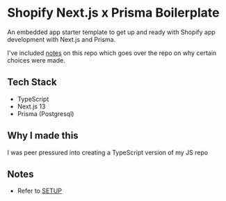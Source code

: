 # Shopify Next.js x Prisma Boilerplate

An embedded app starter template to get up and ready with Shopify app development with Next.js and Prisma.

I've included [notes](/NOTES.md) on this repo which goes over the repo on why certain choices were made.

## Tech Stack

- TypeScript
- Next.js 13
- Prisma (Postgresql)

## Why I made this

I was peer pressured into creating a TypeScript version of my JS repo

## Notes

- Refer to [SETUP](/SETUP.md)
